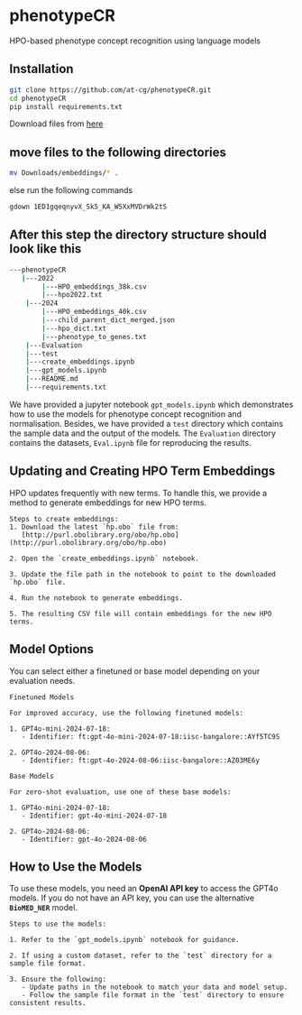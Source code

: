 # phenotypeCR
HPO-based phenotype concept recognition using language models

## Installation
```bash
git clone https://github.com/at-cg/phenotypeCR.git
cd phenotypeCR
pip install requirements.txt
```

Download files from [here](https://drive.google.com/drive/folders/1ED1gqeqnyvX_Sk5_KA_W5XxMVDrWk2tS)
## move files to the following directories
```bash
mv Downloads/embeddings/* .
```

else run the following commands
```bash
gdown 1ED1gqeqnyvX_Sk5_KA_W5XxMVDrWk2tS
```

## After this step the directory structure should look like this
```bash
---phenotypeCR
   |---2022
        |---HPO_embeddings_38k.csv
        |---hpo2022.txt
    |---2024
        |---HPO_embeddings_40k.csv
        |---child_parent_dict_merged.json
        |---hpo_dict.txt 
        |---phenotype_to_genes.txt
    |---Evaluation
    |---test
    |---create_embeddings.ipynb
    |---gpt_models.ipynb
    |---README.md
    |---requirements.txt
```


We have provided a jupyter notebook `gpt_models.ipynb` which demonstrates how to use the models for phenotype concept recognition and normalisation. Besides, we have provided a `test` directory which contains the sample data and the output of the models. The `Evaluation` directory contains the datasets, `Eval.ipynb` file for reproducing the results.

## Updating and Creating HPO Term Embeddings

HPO updates frequently with new terms. To handle this, we provide a method to generate embeddings for new HPO terms.

```text
Steps to create embeddings:
1. Download the latest `hp.obo` file from:
   [http://purl.obolibrary.org/obo/hp.obo](http://purl.obolibrary.org/obo/hp.obo)

2. Open the `create_embeddings.ipynb` notebook.

3. Update the file path in the notebook to point to the downloaded `hp.obo` file.

4. Run the notebook to generate embeddings.

5. The resulting CSV file will contain embeddings for the new HPO terms.

```


## Model Options

You can select either a finetuned or base model depending on your evaluation needs.

```text
Finetuned Models

For improved accuracy, use the following finetuned models:

1. GPT4o-mini-2024-07-18:
   - Identifier: ft:gpt-4o-mini-2024-07-18:iisc-bangalore::AYf5TC9S

2. GPT4o-2024-08-06:
   - Identifier: ft:gpt-4o-2024-08-06:iisc-bangalore::AZ03ME6y

Base Models

For zero-shot evaluation, use one of these base models:

1. GPT4o-mini-2024-07-18:
   - Identifier: gpt-4o-mini-2024-07-18

2. GPT4o-2024-08-06:
   - Identifier: gpt-4o-2024-08-06
```

## How to Use the Models

To use these models, you need an **OpenAI API key** to access the GPT4o models. If you do not have an API key, you can use the alternative **`BioMED_NER`** model.

```text
Steps to use the models:

1. Refer to the `gpt_models.ipynb` notebook for guidance.

2. If using a custom dataset, refer to the `test` directory for a sample file format.

3. Ensure the following:
   - Update paths in the notebook to match your data and model setup.
   - Follow the sample file format in the `test` directory to ensure consistent results.
```

